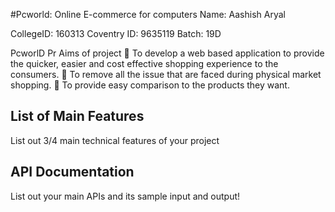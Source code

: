 
#Pcworld: Online E-commerce for computers
Name: Aashish Aryal

CollegeID: 160313
Coventry ID: 9635119
Batch: 19D

PcworlD Pr
Aims of project
	To develop a web based application to provide the quicker, easier and cost effective shopping experience to the consumers.
	To remove all the issue that are faced during physical market shopping.
	To provide easy comparison to the products they want.


## List of Main Features

List out 3/4 main technical features of your project

## API Documentation
List out your main APIs and its sample input and output!
